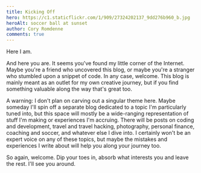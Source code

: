 ```yaml
---
title: Kicking Off
hero: https://c1.staticflickr.com/1/909/27324202137_9dd276b960_b.jpg
heroAlt: soccer ball at sunset
author: Cory Romdenne
comments: true
---
```


Here I am.

And here you are. It seems you've found my little corner of the Internet. Maybe
you're a friend who uncovered this blog, or maybe you're a stranger who
stumbled upon a snippet of code.<!-- end_excerpt --> In any case, welcome. 
This blog is mainly meant as an outlet for my own creative journey, but if you 
find something valuable along the way that's great too.

A warning: I don't plan on carving out a singular theme here. Maybe someday
I'll spin off a separate blog dedicated to a topic I'm particularly tuned
into, but this space will mostly be a wide-ranging representation of stuff I'm 
making or experiences I'm accruing. There will be posts on coding and 
development, travel and travel hacking, photography, personal finance, coaching 
and soccer, and whatever else I dive into. I certainly won't be an expert voice 
on any of these topics, but maybe the mistakes and experiences I write about 
will help you along your journey too.

So again, welcome. Dip your toes in, absorb what interests you and leave the
rest. I'll see you around.

